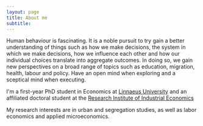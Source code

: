 ```yaml
---
layout: page
title: About me
subtitle: 
---
```


Human behaviour is fascinating. It is a noble pursuit to try gain a better understanding of things such as how we make decisions, the system in which we make decisions, how we influence each other and how our individual choices translate into aggregate outcomes. In doing so, we gain new perspectives on a broad range of topics such as education, migration, health, labour and policy. Have an open mind when exploring and a sceptical mind when executing.

I'm a first-year PhD student in Economics at [Linnaeus University](https://lnu.se/en/meet-linnaeus-university/Organisation/school-of-business-and-economics/meet-the-school-of-business-and-economics/) and an affiliated doctoral student at the [Research Institute of Industrial Economics](https://ifn.se)

My research interests are in urban and segregation studies, as well as labor economics and applied microeconomics.

